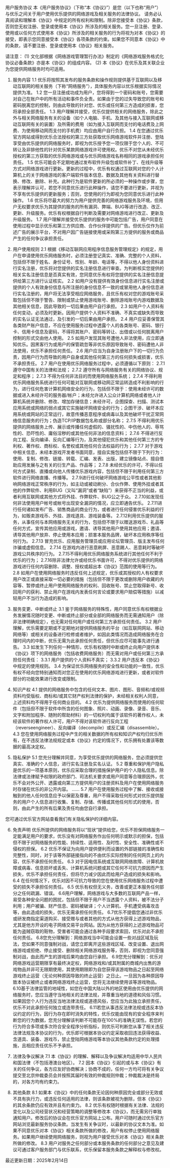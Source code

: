 用户服务协议
本《用户服务协议》（下称“本《协议》”）是您（以下也称“用户”）与优乐之间关于用户使用优乐提供的网络游戏及相关服务的法律协议。
请务必认真阅读和理解本《协议》中规定的所有权利和限制。除非您接受本《协议》条款，否则您无权注册、登录或使用本《协议》所涉及的相关服务。您一旦注册、登录、使用或以任何方式使用本《协议》所涉及的相关服务的行为将视为对本《协议》的接受，即表示您同意接受本《协议》各项条款的约束。如果您不同意本《协议》中的条款，请不要注册、登录或使用本《协议》相关服务。

请注意：
(1) 文化部根据《网络游戏管理暂行办法》制定的《网络游戏服务格式化协议必备条款》亦是本《协议》的组成内容。
(2) 本《协议》在优乐及其关联企业为您提供网络服务时均可适用。

1. 服务内容
1.1 优乐将按照其发布的服务条款和操作规则提供基于互联网以及移动互联网的相关服务（下称“网络服务”），具体服务内容以优乐根据实际情况提供为准。
1.2 您一旦注册成功成为用户，您将得到一个密码和账号，您需要对自己在账户中的所有活动和事件负全责。如果由于您的过失导致您的账号和密码脱离您的控制，则由此导致的针对您、优乐或任何第三方造成的损害，您将承担全部责任。
1.3 用户理解并接受，优乐仅提供相关的网络服务，除此之外与相关网络服务有关的设备（如个人电脑、手机、及其他与接入互联网或移动互联网有关的装置）及所需的费用（如为接入互联网而支付的电话费及上网费、为使用移动网而支付的手机费）均应由用户自行负担。
1.4 在您通过优乐官方网站或得到优乐合法授权的第三方处获取优乐网络游戏软件并注册、登陆享受由优乐提供的网络服务时，即视为优乐授予您一项仅限于您个人的、不可转让及非排他性的针对优乐某款网络游戏许可使用权。优乐不对您从未经优乐授权的第三方获取的优乐网络游戏或与优乐网络游戏名称相同的游戏承担任何责任。
1.5 优乐可能会不定期地通过发布软件升级包或软件补丁、在线升级等方式对网络游戏进行更新。更新的过程中，优乐有权通过互联网对您的个人计算机上的关于网络游戏的客户端软件版本信息、数据及其他有关资料进行替换、修改、删除、补充。此种行为是软件更新的所必须的一种操作或步骤，您表示理解并认可，若您不同意优乐进行此种操作，请您不要进行更新，并视为不享有优乐提供的更新服务；否则，您使用的行为即视为您同意优乐进行此种操作。
1.6 优乐将尽最大的努力为用户提供完善的网络游戏服务及环境，但用户无权要求优乐为其提供的服务的所有漏洞、弊端、BUG等进行改造、改正、更新、升级服务。优乐有权根据自行判断及需要对网络游戏进行改正、更新及升级服务。
1.7 用户理解并接受优乐提供的服务中可能包括广告，用户同意在使用过程中显示优乐和第三方供应商、合作伙伴提供的广告。但优乐仅作为前述广告的展示平台，不对用户因广告链接使用或采购第三方提供的服务或商品产生的任何争议承担责任。

2. 用户使用规则
2.1 根据《移动互联网应用程序信息服务管理规定》的规定，用户在申请使用优乐网络服务时，必须注册登记真实、准确、完整的个人资料，包括但不限于姓名、身份证号、性别、年龄、电话等，不得以他人身份资料进行实名注册，优乐将对您提供的实名注册信息进行审查。为判断核实您提供的相关实名注册信息是否真实有效，您同意优乐有权将您提供的实名注册信息提供给第三方进行认证核实。
2.2 如用户没有提供有效身份信息进行实名注册或提供的个人有效身份信息与所注册的身份信息不一致的或冒用他人身份信息进行实名注册的，用户将无法享受相应网络服务，且优乐有权对您的游戏账号采取包括但不限于警告、限制或禁止使用游戏账号、删除游戏账号内游戏数据及其他相关信息，因此导致的一切后果由用户自行承担。
2.3 如用户个人资料有任何变动，必须及时更新。因用户提供个人资料不准确、不真实或缺失而导致的实名认证无法通过，及引发的一切后果由用户承担。
2.4 用户应妥善保管其各类财产账户信息，不应在使用服务过程中透露个人的各类账号、密码、银行卡、信用卡信息及密码，不得将其账户、密码等转让、出借或以任何脱离用户控制的形式交由他人使用。
2.5 如用户发现其账号遭他人非法使用，应立即通知优乐。因黑客行为或用户的保管疏忽等非优乐原因导致账号、密码遭他人非法使用，优乐不承担任何责任。
2.6 用户应当为自身注册账户下的一切行为负责，因用户行为而导致的用户自身或其他任何第三方的任何损失或损害，优乐不承担责任。
2.7 用户在使用优乐网络服务过程中，必须遵循以下原则：
2.7.1 遵守中国有关的法律和法规；
2.7.2 遵守所有与网络服务有关的网络协议、规定和程序；
2.7.3 不得为任何非法目的而使用网络服务系统；
2.7.4 不得利用优乐网络服务系统进行任何可能对互联网或移动网正常运转造成不利影响的行为，进行任何危害计算机网络安全的行为，包括但不限于：使用未经许可的数据或进入未经许可的服务器/帐户；未经允许进入公众计算机网络或者他人计算机系统并删除、修改、增加存储信息；未经许可，企图探查、扫描、测试本应用系统或网络的弱点或其它实施破坏网络安全的行为；企图干涉、破坏本应用系统或网站的正常运行，故意传播恶意程序或病毒以及其他破坏干扰正常网络信息服务的行为；伪造TCP/IP数据包名称或部分名称；
2.7.5 不得利用优乐提供的网络服务上传、展示或传播任何虚假的、骚扰性的、中伤他人的、辱骂性的、恐吓性的、庸俗淫秽的或其他任何非法的信息资料；
2.7.6 不得进行反向工程、反向编译、反向汇编等行为，及其他侵犯优乐和其他任何第三方的专利权、著作权、商标权、名誉权或其他任何合法权益的行为；
2.7.7 对于游戏中相关信息，未经本游戏开发者书面同意，擅自实施包括但不限于下列行为：使用、复制、修改、链接、转载、汇编、发表、出版，建立镜像站点、擅自借助应用发展与之有关的衍生产品、作品等；
2.7.8 未经优乐的许可，不得以任何方式录制、直播或向他人传播优乐游戏内容，包括但不限于利用任何第三方软件进行网络直播、传播等。
2.7.9进行任何破坏网络游戏公平性或者其他影响网络游戏正常秩序的行为，如主动或被动刷分、合伙作弊、使用外挂或者其他的作弊软件、利用BUG（又叫“漏洞”或者“缺陷”）来获得不正当的利益，或者利用互联网或其他方式将外挂、作弊软件、BUG公之于众。
2.7.10如发现任何非法使用用户帐号或帐号出现安全漏洞的情况，应立即通告优乐。
2.7.11进行任何诸如发布广告、销售商品的商业行为，或者进行任何侵害优乐利益的行为，如贩卖游戏币、外挂、游戏道具、游戏装备等。
2.7.12利用优乐提供的服务，从事任何与本网络服务无关的行为，包括但不限于以赠送游戏币、礼品等任何方式，宣传其他应用或游戏，邀请、诱导其他用户使用其他应用；邀请、诱导其他用户放弃、停止使用本应用；损害本服务品牌，破坏本应用秩序等任何行为。
2.7.13 冒充优乐、应用服务管理员或应用论坛管理员、版主发布任何诈骗或虚假信息。
2.7.14 在游戏内进行恶意刷屏、恶意踢人、恶意耗时等破坏游戏公共秩序的行为。
2.7.15不得利用优乐网络服务系统进行其他任何不利于优乐的行为；
2.7.16除非法律允许或经优乐书面许可，不得对优乐提供的网络游戏进行任何内容删除、调整、授权或超出本《协议》范围的使用等行为。
2.8 如用户在使用网络服务时违反任何上述规定，优乐或其授权的人有权要求用户改正或直接采取一切必要的措施（包括但不限于更改或删除用户收藏的内容等、暂停或终止用户使用网络服务的权利、回收账号、禁止您取得新号、收回用户的获利、禁止用户在游戏内发表任何言论或要求用户赔偿等措施）以减轻用户不当行为造成的影响。

3. 服务变更、中断或终止
3.1 鉴于网络服务的特殊性，用户同意优乐有权根据业务发展情况随时变更、中断或终止部分或全部的网络服务而无需通知用户（除非法律明确规定），也无需对任何用户或任何第三方承担任何责任。
3.2 用户理解，优乐需要定期或不定期地对提供网络服务的平台（如互联网网站、移动网络等）或相关的设备进行检修或者维护，如因此类情况而造成网络服务在合理时间内的中断，优乐无需为此承担任何责任，但优乐应尽可能事先进行通告。
3.3 如发生下列任何一种情形，优乐有权随时中断或终止向用户提供本《协议》项下的网络服务（包括收费网络服务）而无需对用户或任何第三方承担任何责任：
3.3.1 用户提供的个人资料不真实；
3.3.2 用户违反本《协议》中规定的使用规则。
3.4 为保证优乐网络服务的安全性和功能的一致性，优乐有权不经向您特别通知而对您正在使用的优乐网络游戏进行更新，或者对软件部分的功能效果进行改变或限制。
4. 知识产权
4.1 提供的网络服务中包含的任何文本、图片、图形、音频和/或视频资料均受版权、商标和/或其它财产权利法律的保护，未经相关权利人同意，上述资料均不得用于任何商业目的。
4.2 优乐为提供网络服务而使用的任何软件（包括但不限于软件中所含的任何图象、照片、动画、录像、录音、音乐、文字和附加程序、随附的帮助材料）的一切权利均属于该软件的著作权人，未经该软件的著作权人许可，用户不得对该软件进行反向工程（reverseengineer）、反向编译（decompile）或反汇编（disassemble）。
4.3 您在使用网络服务过程中产生的相关数据的所有权和知识产权均归优乐所有，在不违反法律法规规定或本《协议》约定的情况下，优乐拥有处置该等数据的最高决定权。

5. 隐私保护
5.1 您充分理解并同意，为享受优乐提供的网络服务，您必须提供您真实、准确的个人信息，进行实名注册及实名认证。
5.2 尊重和保护用户隐私是优乐的一项基本原则，优乐应采取合理的措施保护用户的个人隐私信息。除法律或法律赋予权限的政府部门、司法机关要求或用户同意等合理原因外，优乐不会对外公开、透露或向第三方提供用户的注册资料及用户在使用网络服务时存储在优乐的非公开内容。
……
5.7 用户在使用服务过程中了解、接收或接触到的他人任何信息应予以保密及尊重，用户不得采取任何形式对优乐提供服务的用户个人信息进行收集、复制、存储、传播或其他任何形式的使用，否则，由此产生的所有后果及责任均由您自行承担。

您可通过优乐官方网站查看我们有关隐私保护的详细内容。

6. 免责声明
优乐所提供的网络服务将以“现状”提供给您，优乐不担保网络服务一定能满足用户的要求，优乐没有对网络服务作出任何明示或默示的担保，包括但不限于对网络服务的性能、持续性、适用性、及时性、安全性、准确性或不侵权的担保。
6.2 优乐不保证为向用户提供便利而设置的外部链接的准确性和完整性，同时，对于该等外部链接指向的不由优乐实际控制的任何网页上的内容，优乐不承担任何责任。
6.3 对于因电信系统或互联网网络故障、计算机故障或病毒、信息损坏或丢失、计算机系统问题或其它任何不可抗力原因而产生损失，优乐不承担任何责任，但将尽力减少因此而给用户造成的损失和影响。
6.4 在任何情况下，优乐对因不可抗力导致的您在使用优乐网络服务过程中遭受的损失不承担任何责任。
6.5 优乐有权但无义务，改善或更正本服务任何部分之任何疏漏、错误。
6.6用户理解，网络游戏与大多数的互联网产品一样，易受各种安全问题的困扰，包括但不限于用户不当透露个人资料，被不法分子利用；用户被骗、财产信息、密码被破译；个人计算机、手机遭受病毒攻击等，由此造成的损失，优乐无需承担任何责任。
6.7优乐不提倡您通过非优乐或研发商指定渠道购买、接受赠与或者其他的方式从他方获得上述游戏物品，尤其是他方开设的电子网络交易平台网站。因为从他方获得的上述游戏物品可能为盗贼窃取的赃物，受害者可能会通过各种手段要求索回，优乐对此不承担任何责任。
6.8您充分理解到：网络游戏当中可能会设置一些对战区域及玩法，您如果不同意强制对战，请您立即离开这些游戏区域、改变设置、退出网络游戏或拒绝、停止接受、删除相关网络游戏服务等，否则，即视为您同意强制对战，由此而产生的游戏后果均由您自行承担。
6.9您充分理解到：优乐对网络游戏运营期限享有最终决定权，网络游戏和/或其附属的商城内出售的游戏物品并非可无限期使用，其使用期限即为自您获得该游戏物品之日起至网络游戏终止运营（无论何种原因导致的终止运营）之日止。一旦因为各种原因导致本协议被终止或者网络游戏终止运营，您将无法继续使用该等游戏物品。
6.10基于法律监管的地域性，如您在中国大陆以外的地区使用由优乐提供的网络服务时，您应当遵守当地相关的法律法规，并尊重当地的道德和风俗习惯。如果因您个人行为违反当地法律法规或道德风俗，您应当为此独立承担责任，优乐不对此承担任何独立或连带责任。
6.11若您从事违反法律法规或违反本协议约定的行为，因行为存在即时消失的特性，优乐仅能由现有的安全程序来判断您的行为数据，您充分理解该判断不可能存在100%的准确无误性。若您的行为符合多项或多次符合安全程序分析指标，则优乐可判断您从事了相关违反法律法规及本协议的行为，优乐即可根据本协议约定采取收回违法获得收益、含道具、装备、游戏币，禁止登陆网络游戏等本协议其他条款约定的处理措施，且相应责任优乐不予承担。

7. 法律及争议解决
7.1 本《协议》的理解、解释以及争议解决均适用中华人民共和国法律（不包括港澳台地区）。
7.2 因本《协议》引起的或与本《协议》有关的任何争议，各方应友好协商解决；协商不成的，任何一方均可将有关争议提交至北京仲裁委员会并按照其届时有效的仲裁规则仲裁；仲裁裁决是终局的，对各方均有约束力。

8. 其他条款
8.1 如果本《协议》中的任何条款无论因何种原因完全或部分无效或不具有执行力，或违反任何适用的法律，则该条款被视为删除，但本《协议》的其余条款仍应有效并且有约束力。
8.2 优乐有权随时根据有关法律、法规的变化以及公司经营状况和经营策略的调整等修改本《协议》，而无需另行单独通知用户。修改后的协议会在优乐官方网站上公布。用户可随时通过优乐官方网站浏览最新服务协议条款。当发生有关争议时，以最新的协议文本为准。如果不同意优乐对本《协议》相关条款所做的修改，用户有权停止使用网络服务。如果用户继续使用网络服务，则视为用户接受优乐对本《协议》相关条款所做的修改。
8.3 用户对服务之任何部分或本服务条款的任何部分之意见及建议可通过客户服务部门与优乐联系，优乐保留本服务条款之解释权与修改权。

最近更新日期：2025年2月14日
